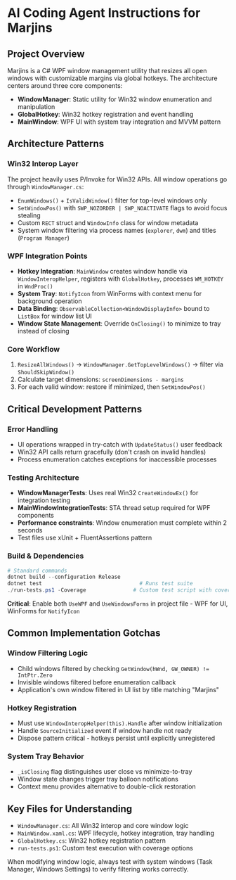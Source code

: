 # AI Coding Agent Instructions for Marjins

## Project Overview
Marjins is a C# WPF window management utility that resizes all open windows with customizable margins via global hotkeys. The architecture centers around three core components:

- **WindowManager**: Static utility for Win32 window enumeration and manipulation
- **GlobalHotkey**: Win32 hotkey registration and event handling  
- **MainWindow**: WPF UI with system tray integration and MVVM pattern

## Architecture Patterns

### Win32 Interop Layer
The project heavily uses P/Invoke for Win32 APIs. All window operations go through `WindowManager.cs`:
- `EnumWindows()` + `IsValidWindow()` filter for top-level windows only
- `SetWindowPos()` with `SWP_NOZORDER | SWP_NOACTIVATE` flags to avoid focus stealing
- Custom `RECT` struct and `WindowInfo` class for window metadata
- System window filtering via process names (`explorer`, `dwm`) and titles (`Program Manager`)

### WPF Integration Points
- **Hotkey Integration**: `MainWindow` creates window handle via `WindowInteropHelper`, registers with `GlobalHotkey`, processes `WM_HOTKEY` in `WndProc()`
- **System Tray**: `NotifyIcon` from WinForms with context menu for background operation
- **Data Binding**: `ObservableCollection<WindowDisplayInfo>` bound to `ListBox` for window list UI
- **Window State Management**: Override `OnClosing()` to minimize to tray instead of closing

### Core Workflow
1. `ResizeAllWindows()` → `WindowManager.GetTopLevelWindows()` → filter via `ShouldSkipWindow()`
2. Calculate target dimensions: `screenDimensions - margins`
3. For each valid window: restore if minimized, then `SetWindowPos()`

## Critical Development Patterns

### Error Handling
- UI operations wrapped in try-catch with `UpdateStatus()` user feedback
- Win32 API calls return gracefully (don't crash on invalid handles)
- Process enumeration catches exceptions for inaccessible processes

### Testing Architecture
- **WindowManagerTests**: Uses real Win32 `CreateWindowEx()` for integration testing
- **MainWindowIntegrationTests**: STA thread setup required for WPF components
- **Performance constraints**: Window enumeration must complete within 2 seconds
- Test files use xUnit + FluentAssertions pattern

### Build & Dependencies
```powershell
# Standard commands
dotnet build --configuration Release
dotnet test                               # Runs test suite
./run-tests.ps1 -Coverage               # Custom test script with coverage
```

**Critical**: Enable both `UseWPF` and `UseWindowsForms` in project file - WPF for UI, WinForms for `NotifyIcon`

## Common Implementation Gotchas

### Window Filtering Logic
- Child windows filtered by checking `GetWindow(hWnd, GW_OWNER) != IntPtr.Zero`
- Invisible windows filtered before enumeration callback
- Application's own window filtered in UI list by title matching "Marjins"

### Hotkey Registration
- Must use `WindowInteropHelper(this).Handle` after window initialization
- Handle `SourceInitialized` event if window handle not ready
- Dispose pattern critical - hotkeys persist until explicitly unregistered

### System Tray Behavior
- `_isClosing` flag distinguishes user close vs minimize-to-tray
- Window state changes trigger tray balloon notifications
- Context menu provides alternative to double-click restoration

## Key Files for Understanding
- `WindowManager.cs`: All Win32 interop and core window logic
- `MainWindow.xaml.cs`: WPF lifecycle, hotkey integration, tray handling
- `GlobalHotkey.cs`: Win32 hotkey registration pattern
- `run-tests.ps1`: Custom test execution with coverage options

When modifying window logic, always test with system windows (Task Manager, Windows Settings) to verify filtering works correctly.
